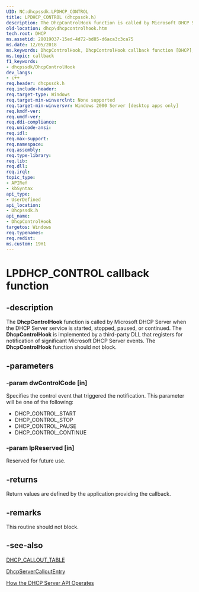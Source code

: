 ```yaml
---
UID: NC:dhcpssdk.LPDHCP_CONTROL
title: LPDHCP_CONTROL (dhcpssdk.h)
description: The DhcpControlHook function is called by Microsoft DHCP Server when the DHCP Server service is started, stopped, paused, or continued.
old-location: dhcp\dhcpcontrolhook.htm
tech.root: DHCP
ms.assetid: 28019037-15ed-4d72-bd85-d6aca3c3ca75
ms.date: 12/05/2018
ms.keywords: DhcpControlHook, DhcpControlHook callback function [DHCP], LPDHCP_CONTROL, LPDHCP_CONTROL callback, _dhcp_dhcpcontrolhook, dhcp.dhcpcontrolhook, dhcpssdk/DhcpControlHook
ms.topic: callback
f1_keywords:
- dhcpssdk/DhcpControlHook
dev_langs:
- c++
req.header: dhcpssdk.h
req.include-header: 
req.target-type: Windows
req.target-min-winverclnt: None supported
req.target-min-winversvr: Windows 2000 Server [desktop apps only]
req.kmdf-ver: 
req.umdf-ver: 
req.ddi-compliance: 
req.unicode-ansi: 
req.idl: 
req.max-support: 
req.namespace: 
req.assembly: 
req.type-library: 
req.lib: 
req.dll: 
req.irql: 
topic_type:
- APIRef
- kbSyntax
api_type:
- UserDefined
api_location:
- Dhcpssdk.h
api_name:
- DhcpControlHook
targetos: Windows
req.typenames: 
req.redist: 
ms.custom: 19H1
---
```


# LPDHCP_CONTROL callback function


## -description


The 
<b>DhcpControlHook</b> function is called by Microsoft DHCP Server when the DHCP Server service is started, stopped, paused, or continued. The 
<b>DhcpControlHook</b> is implemented by a third-party DLL that registers for notification of significant Microsoft DHCP Server events. The 
<b>DhcpControlHook</b> function should not block.


## -parameters




### -param dwControlCode [in]

Specifies the control event that triggered the notification. This parameter will be one of the following: 




<ul>
<li>DHCP_CONTROL_START</li>
<li>DHCP_CONTROL_STOP</li>
<li>DHCP_CONTROL_PAUSE</li>
<li>DHCP_CONTROL_CONTINUE</li>
</ul>

### -param lpReserved [in]

Reserved for future use.


## -returns



Return values are defined by the application providing the callback.




## -remarks



This routine should not block.




## -see-also




<a href="https://docs.microsoft.com/windows/desktop/api/dhcpssdk/ns-dhcpssdk-dhcp_callout_table">DHCP_CALLOUT_TABLE</a>



<a href="https://docs.microsoft.com/previous-versions/windows/desktop/api/dhcpssdk/nc-dhcpssdk-lpdhcp_entry_point_func">DhcpServerCalloutEntry</a>



<a href="https://docs.microsoft.com/previous-versions/windows/desktop/dhcp/how-the-dhcp-server-api-operates">How the
		  DHCP Server API Operates</a>
 

 

